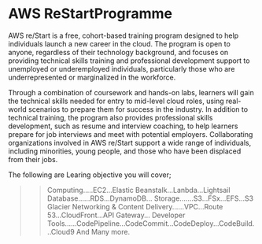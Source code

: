 # AWS ReStartProgramme
AWS re/Start is a free, cohort-based training program designed to help individuals launch a new career in the cloud. The program is open to anyone, regardless of their technology background, and focuses on providing technical skills training and professional development support to unemployed or underemployed individuals, particularly those who are underrepresented or marginalized in the workforce.

Through a combination of coursework and hands-on labs, learners will gain the technical skills needed for entry to mid-level cloud roles, using real-world scenarios to prepare them for success in the industry. In addition to technical training, the program also provides professional skills development, such as resume and interview coaching, to help learners prepare for job interviews and meet with potential employers. Collaborating organizations involved in AWS re/Start support a wide range of individuals, including minorities, young people, and those who have been displaced from their jobs.

The following are Learing objective you will cover;
>> Computing.....EC2...Elastic Beanstalk...Lanbda...Lightsail
>> Database......RDS...DynamoDB...
>> Storage.......S3...FSx...EFS...S3 Glacier
>> Networking & Content Delivery......VPC...Route 53...CloudFront...API Gateway...
>> Developer Tools......CodePipeline...CodeCommit...CodeDeploy...CodeBuild...Cloud9
>> And Many more.
